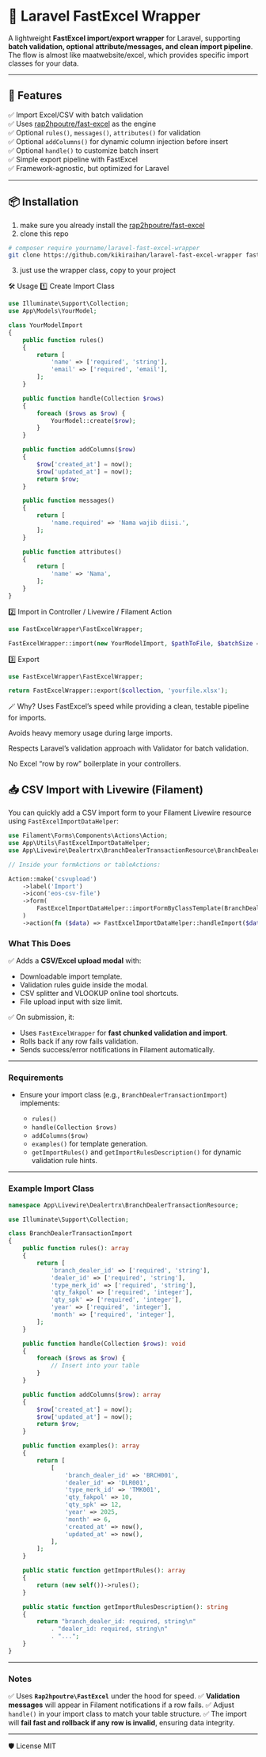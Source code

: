 # 🦉 Laravel FastExcel Wrapper

A lightweight **FastExcel import/export wrapper** for Laravel, supporting **batch validation, optional attribute/messages, and clean import pipeline**.
The flow is almost like maatwebsite/excel, which provides specific import classes for your data.

---

## 🚀 Features

✅ Import Excel/CSV with batch validation  
✅ Uses [rap2hpoutre/fast-excel](https://github.com/rap2hpoutre/fast-excel) as the engine  
✅ Optional `rules()`, `messages()`, `attributes()` for validation  
✅ Optional `addColumns()` for dynamic column injection before insert  
✅ Optional `handle()` to customize batch insert  
✅ Simple export pipeline with FastExcel  
✅ Framework-agnostic, but optimized for Laravel

---

## 📦 Installation
1. make sure you already install the [rap2hpoutre/fast-excel](https://github.com/rap2hpoutre/fast-excel)
2. clone this repo
```bash
# composer require yourname/laravel-fast-excel-wrapper
git clone https://github.com/kikiraihan/laravel-fast-excel-wrapper fast-excel-wrapper
```
3. just use the wrapper class, copy to your project

🛠️ Usage
1️⃣ Create Import Class
```php
use Illuminate\Support\Collection;
use App\Models\YourModel;

class YourModelImport
{
    public function rules()
    {
        return [
            'name' => ['required', 'string'],
            'email' => ['required', 'email'],
        ];
    }

    public function handle(Collection $rows)
    {
        foreach ($rows as $row) {
            YourModel::create($row);
        }
    }

    public function addColumns($row)
    {
        $row['created_at'] = now();
        $row['updated_at'] = now();
        return $row;
    }

    public function messages()
    {
        return [
            'name.required' => 'Nama wajib diisi.',
        ];
    }

    public function attributes()
    {
        return [
            'name' => 'Nama',
        ];
    }
}
```
2️⃣ Import in Controller / Livewire / Filament Action
```php
use FastExcelWrapper\FastExcelWrapper;

FastExcelWrapper::import(new YourModelImport, $pathToFile, $batchSize = 1000);
```
3️⃣ Export
```php
use FastExcelWrapper\FastExcelWrapper;

return FastExcelWrapper::export($collection, 'yourfile.xlsx');
```

🪄 Why?
Uses FastExcel’s speed while providing a clean, testable pipeline for imports.

Avoids heavy memory usage during large imports.

Respects Laravel’s validation approach with Validator for batch validation.

No Excel “row by row” boilerplate in your controllers.

## 📥 CSV Import with Livewire (Filament)

You can quickly add a CSV import form to your Filament Livewire resource using `FastExcelImportDataHelper`:

```php
use Filament\Forms\Components\Actions\Action;
use App\Utils\FastExcelImportDataHelper;
use App\Livewire\Dealertrx\BranchDealerTransactionResource\BranchDealerTransactionImport;

// Inside your formActions or tableActions:

Action::make('csvupload')
    ->label('Import')
    ->icon('eos-csv-file')
    ->form(
        FastExcelImportDataHelper::importFormByClassTemplate(BranchDealerTransactionImport::class)
    )
    ->action(fn ($data) => FastExcelImportDataHelper::handleImport($data, new BranchDealerTransactionImport)),
```

### What This Does

✅ Adds a **CSV/Excel upload modal** with:

* Downloadable import template.
* Validation rules guide inside the modal.
* CSV splitter and VLOOKUP online tool shortcuts.
* File upload input with size limit.

✅ On submission, it:

* Uses `FastExcelWrapper` for **fast chunked validation and import**.
* Rolls back if any row fails validation.
* Sends success/error notifications in Filament automatically.

---

### Requirements

* Ensure your import class (e.g., `BranchDealerTransactionImport`) implements:

  * `rules()`
  * `handle(Collection $rows)`
  * `addColumns($row)`
  * `examples()` for template generation.
  * `getImportRules()` and `getImportRulesDescription()` for dynamic validation rule hints.

---

### Example Import Class

```php
namespace App\Livewire\Dealertrx\BranchDealerTransactionResource;

use Illuminate\Support\Collection;

class BranchDealerTransactionImport
{
    public function rules(): array
    {
        return [
            'branch_dealer_id' => ['required', 'string'],
            'dealer_id' => ['required', 'string'],
            'type_merk_id' => ['required', 'string'],
            'qty_fakpol' => ['required', 'integer'],
            'qty_spk' => ['required', 'integer'],
            'year' => ['required', 'integer'],
            'month' => ['required', 'integer'],
        ];
    }

    public function handle(Collection $rows): void
    {
        foreach ($rows as $row) {
            // Insert into your table
        }
    }

    public function addColumns($row): array
    {
        $row['created_at'] = now();
        $row['updated_at'] = now();
        return $row;
    }

    public function examples(): array
    {
        return [
            [
                'branch_dealer_id' => 'BRCH001',
                'dealer_id' => 'DLR001',
                'type_merk_id' => 'TMK001',
                'qty_fakpol' => 10,
                'qty_spk' => 12,
                'year' => 2025,
                'month' => 6,
                'created_at' => now(),
                'updated_at' => now(),
            ],
        ];
    }

    public static function getImportRules(): array
    {
        return (new self())->rules();
    }

    public static function getImportRulesDescription(): string
    {
        return "branch_dealer_id: required, string\n"
            . "dealer_id: required, string\n"
            . "...";
    }
}
```

---

### Notes

✅ Uses **`Rap2hpoutre\FastExcel`** under the hood for speed.
✅ **Validation messages** will appear in Filament notifications if a row fails.
✅ Adjust `handle()` in your import class to match your table structure.
✅ The import will **fail fast and rollback if any row is invalid**, ensuring data integrity.


---
🛡️ License
MIT
